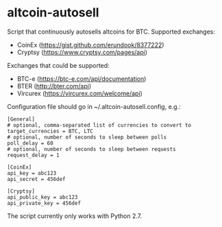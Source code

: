 altcoin-autosell
================

Script that continuously autosells altcoins for BTC. Supported exchanges:
* CoinEx (https://gist.github.com/erundook/8377222)
* Cryptsy (https://www.cryptsy.com/pages/api)

Exchanges that could be supported:
* BTC-e (https://btc-e.com/api/documentation)
* BTER (http://bter.com/api)
* Vircurex (https://vircurex.com/welcome/api)

Configuration file should go in ~/.altcoin-autosell.config, e.g.:

    [General]
    # optional, comma-separated list of currencies to convert to
    target_currencies = BTC, LTC
    # optional, number of seconds to sleep between polls
    poll_delay = 60
    # optional, number of seconds to sleep between requests
    request_delay = 1
    
    [CoinEx]
    api_key = abc123
    api_secret = 456def

    [Cryptsy]
    api_public_key = abc123
    api_private_key = 456def

The script currently only works with Python 2.7.
